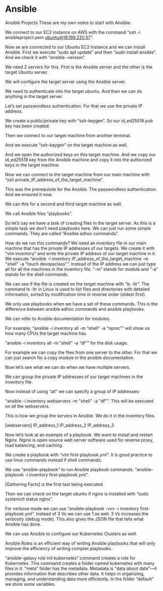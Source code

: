 # Ansible
Ansible Projects
These are my own notes to start with Ansible.

We connect to our EC2 instance on AWS with the command “ssh -i ansibleproject.pem ubuntu@18.199.220.57”.

Now ae are connected to our Ubuntu EC2 instance and we can install Ansible. First we execute “sudo apt update” and then “sudo install ansible”. And we check it with “ansible –version”.

We need 2 servers for this. First is the Ansible server and the other is the target Ubuntu server.

We will configure the target server using the Ansible server.

We need to authenticate into the target ubuntu. And then we can do anything in the target server.

Let’s set passwordless authentication. For that we use the private IP address.

We create a public/private key with “ssh-keygen”. So our id_ed25519.pub key has been created.

Then we connect to our target machine from another terminal.

And we execute “ssh-keygen” on the target machine as well.

And we open the authorized keys on this target machine. And we copy our id_ed25519 key from the Ansible machine and copy it into the authorized keys in the target machine.

Now we can connect to the target machine from our main machine with “ssh private_IP_address_of_the_target_machine”. 

This was the prerequisite for the Ansible. The passwordless authentication. And we ensured it now.

We can this for a second and third target machine as well.

We call Ansible files “playbooks”.

So let’s say we have a task of creating files in the target server. As this is a simple task we don’t need playbooks here. We can just run some simple commands. They are called “Ansible adhoc 
commands”.

How do we run this commands? We need an inventory file in our main machine that has the private IP addresses of our targets. We create it with “vim inventory” and write the private IP address of 
our target machine in it. We execute “ansible -i inventory IP_address_of_the_target_machine -m "shell" -a "touch devopsclass"”. Instead of the IP address we can just type all for all the machines 
in the inventory file. “-m” stands for module and “-a” stands for the shell commands.

We can see if the file is created on the target machine with “ls -ltr”. The command ls -ltr in Linux is used to list files and directories with detailed information, sorted by modification time in 
reverse order (oldest first).

We only use playbooks when we have a set of these commands. This is the difference between ansible adhoc commands and ansible playbooks.

We can refer to Ansible documentation for modules.

For example, “ansible -i inventory all -m “shell” -a “nproc”” will show us how many CPUs the target machine has.

“ansible -i inventory all -m “shell” -a “df”” for the disk usage.

For example we can copy the files from one server to the other. For that we can just search for a copy module in the ansible documentation.

Now let’s see what we can do when we have multiple servers.

We can group the private IP addresses of our target machines in the inventory file.

Now instead of using “all” we can specify a group of IP addresses:

“ansible -i inventory webservers -m "shell" -a "df"”. This will be executed on all the webservers.

This is how we group the servers in Ansible. We do it in the inventory files.

[webservers]
IP_address_1
IP_address_2
IP_address_3

Now let’s look at an example of a playbook. We want to install and restart Nginx. Nginx is open-source web server software used for reverse proxy, load balancing, and caching.

We create a playbook with “vim first-playbook.yml”. It is good practice to use linux commands instead if shell commands.

We use “ansible-playbook” to run Ansible playbook commands. “ansible-playbook -i inventory first-playbook.yml”.

[Gathering Facts] is the first tast being executed.

Then we can check on the target ubuntu if nginx is installed with “sudo systemctl status nginx”.

For verbose mode we can use “ansible-playbook -vvv -i inventory first-playbook.yml”. Instead of 3 Vs we can use 1 as well. 3 Vs increases the verbosity (debug mode). This also gives the JSON file 
that tells what Ansible has done.

We can use Ansible to configure our Kubernetes Clusters as well.

Ansible Roles is an efficient way of writing Ansible playbooks that will only improve the efficiency of writing complex playbooks.

“ansible-galaxy role init kubernetes” command creates a role for Kubernetes. This command creates a folder named kubernetes with many files in it. “meta” folder has the metadata. Metadata is "data about data"—it provides information that describes other data. It helps in organizing, managing, and understanding data more efficiently. In the folder “default” we store some variables.
